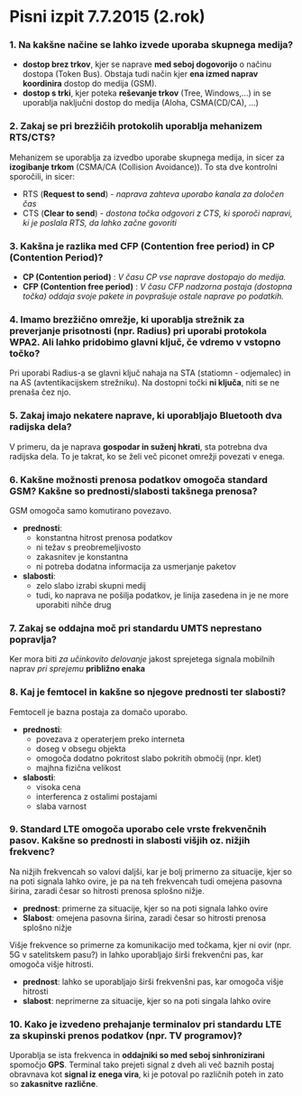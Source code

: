 # Pisni izpit 7.7.2015 (2.rok)
### 1. Na kakšne načine se lahko izvede uporaba skupnega medija?
- **dostop brez trkov**, kjer se naprave **med seboj dogovorijo** o načinu dostopa (Token Bus). Obstaja tudi način kjer **ena izmed naprav koordinira** dostop do medija (GSM).
- **dostop s trki**, kjer poteka **reševanje trkov** (Tree, Windows,...) in se uporablja naključni dostop do medija (Aloha, CSMA(CD/CA), ...)

### 2. Zakaj se pri brezžičih protokolih uporablja mehanizem RTS/CTS?
Mehanizem se uporablja za izvedbo uporabe skupnega medija, in sicer za **izogibanje trkom** (CSMA/CA (Collision Avoidance)). To sta dve kontrolni sporočili, in sicer:
- RTS (**Request to send**) - *naprava zahteva uporabo kanala za določen čas*
- CTS (**Clear to send**) - *dostona točka odgovori z CTS, ki sporoči napravi, ki je poslala RTS, da lahko začne govoriti*

### 3. Kakšna je razlika med CFP (Contention free period) in CP (Contention Period)?
- **CP (Contention period)** : *V času CP vse naprave dostopajo do medija.*
- **CFP (Contention free period)** : *V času CFP nadzorna postaja (dostopna točka) oddaja svoje pakete in povprašuje ostale naprave po podatkih.*

### 4. Imamo brezžično omrežje, ki uporablja strežnik za preverjanje prisotnosti (npr. Radius) pri uporabi protokola WPA2. Ali lahko pridobimo glavni ključ, če vdremo v vstopno točko?
Pri uporabi Radius-a se glavni ključ nahaja na STA (statiomn - odjemalec) in na AS (avtentikacijskem strežniku). Na dostopni točki **ni ključa**, niti se ne prenaša čez njo.

### 5. Zakaj imajo nekatere naprave, ki uporabljajo Bluetooth dva radijska dela?
V primeru, da je naprava **gospodar in suženj hkrati**, sta potrebna dva radijska dela. To je takrat, ko se želi več piconet omrežji povezati v enega.

### 6. Kakšne možnosti prenosa podatkov omogoča standard GSM? Kakšne so prednosti/slabosti takšnega prenosa?
GSM omogoča samo komutirano povezavo.
- **prednosti**: 
    - konstantna hitrost prenosa podatkov
    - ni težav s preobremeljivosto
    - zakasnitev je konstantna
    - ni potreba dodatna informacija za usmerjanje paketov
- **slabosti**:
    - zelo slabo izrabi skupni medij
    - tudi, ko naprava ne pošilja podatkov, je linija zasedena in je ne more uporabiti nihče drug

### 7. Zakaj se oddajna moč pri standardu UMTS neprestano popravlja?
Ker mora biti *za učinkovito delovanje* jakost sprejetega signala mobilnih naprav *pri sprejemu* **približno enaka**

### 8. Kaj je femtocel in kakšne so njegove prednosti ter slabosti?
Femtocell je bazna postaja za domačo uporabo.
- **prednosti**:
    - povezava z operaterjem preko interneta
    - doseg v obsegu objekta
    - omogoča dodatno pokritost slabo pokritih območij (npr. klet)
    - majhna fizična velikost
- **slabosti**:
    - visoka cena
    - interferenca z ostalimi postajami
    - slaba varnost

### 9. Standard LTE omogoča uporabo cele vrste frekvenčnih pasov. Kakšne so prednosti in slabosti višjih oz. nižjih frekvenc?

Na nižjih frekvencah so valovi daljši, kar je bolj primerno za situacije, kjer so na poti signala lahko ovire, je pa na teh frekvencah tudi omejena pasovna širina, zaradi česar so hitrosti prenosa splošno nižje.
- **prednost**: primerne za situacije, kjer so na poti signala lahko ovire
- **Slabost**: omejena pasovna širina, zaradi česar so hitrosti prenosa splošno nižje

Višje frekvence so primerne za komunikacijo med točkama, kjer ni ovir (npr. 5G v satelitskem pasu?) in lahko uporabljajo širši frekvenčni pas, kar omogoča višje hitrosti.
- **prednost**: lahko se uporabljajo širši frekvenšni pas, kar omogoča višje hitrosti
- **slabost**: neprimerne za situacije, kjer so na poti singala lahko ovire

### 10. Kako je izvedeno prehajanje terminalov pri standardu LTE za skupinski prenos podatkov (npr. TV programov)?
Uporablja se ista frekvenca in **oddajniki so med seboj sinhronizirani** spomočjo **GPS**. Terminal tako prejeti signal z dveh ali več baznih postaj obravnava kot **signal iz** **enega vira**, ki je potoval po različnih poteh in zato so **zakasnitve** **različne**.

